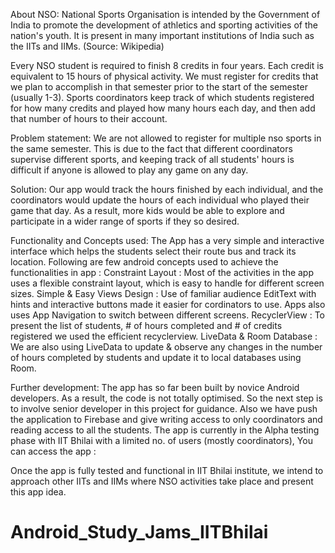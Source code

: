 About NSO: 
National Sports Organisation is intended by the Government of India to promote the development of athletics and sporting activities of the nation's youth.
It is present in many important institutions of India such as the IITs and IIMs.
(Source: Wikipedia)

Every NSO student is required to finish 8 credits in four years. Each credit is equivalent to 15 hours of physical activity. We must register for credits that we plan to accomplish in that semester prior to the start of the semester (usually 1-3).
Sports coordinators keep track of which students registered for how many credits and played how many hours each day, and then add that number of hours to their account.

Problem statement: We are not allowed to register for multiple nso sports in the same semester. This is due to the fact that different coordinators supervise different sports, and keeping track of all students' hours is difficult if anyone is allowed to play any game on any day.

Solution: Our app would track the hours finished by each individual, and the coordinators would update the hours of each individual who played their game that day. As a result, more kids would be able to explore and participate in a wider range of sports if they so desired.


Functionality and Concepts used:
The App has a very simple and interactive interface which helps the students select their route bus and track its location. Following are few android concepts used to achieve the functionalities in app :
Constraint Layout : Most of the activities in the app uses a flexible constraint layout, which is easy to handle for different screen sizes.
Simple & Easy Views Design : Use of familiar audience EditText with hints and interactive buttons made it easier for cordinators to use. Apps also uses App Navigation to switch between different screens.
RecyclerView : To present the list of students, # of hours completed and # of credits registered we used the efficient recyclerview.
LiveData & Room Database : We are also using LiveData to update & observe any changes in the number of hours completed by students and update it to local databases using Room. 


Further development:
The app has so far been built by novice Android developers. As a result, the code is not totally optimised. So the next step is to involve senior developer in this project for guidance. Also we have push the application to Firebase and give writing access to only coordinators and reading access to all the students.
The app is currently in the Alpha testing phase with IIT Bhilai with a limited no. of users (mostly coordinators), You can access the app : 

Once the app is fully tested and functional in IIT Bhilai institute, we intend to approach other IITs and IIMs where NSO activities take place and present this app idea. 
# Android_Study_Jams_IITBhilai
